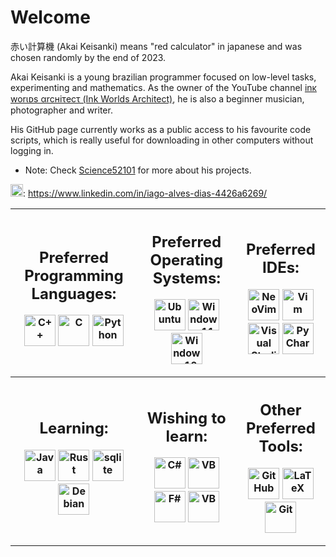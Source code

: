 # Welcome

赤い計算機 (Akai Keisanki) means "red calculator" in japanese and was chosen randomly by the end of 2023.

Akai Keisanki is a young brazilian programmer focused on low-level tasks, experimenting and mathematics.
As the owner of the YouTube channel [inκ worιᴅs αrcнiτecτ (Ink Worlds Architect)](https://www.youtube.com/@akaikeisanki), he is also a beginner musician, photographer and writer.

His GitHub page currently works as a public access to his favourite code scripts, which is really useful for downloading in other computers without logging in.

- Note: Check [Science52101](https://science52101.github.io/) for more about his projects.

<img src="https://cdn.jsdelivr.net/gh/devicons/devicon/icons/linkedin/linkedin-original.svg" alt="LinkedIn" width="20" heigth="20"/>: https://www.linkedin.com/in/iago-alves-dias-4426a6269/

<table>
<tr>
<th> 
    <h2 align="center">
    Preferred Programming Languages:
    </h2>
    <p align="center">
    <img src="https://cdn.jsdelivr.net/gh/devicons/devicon/icons/cplusplus/cplusplus-original.svg" alt="C++" width="50" heigth="50"/>
    <img src="https://cdn.jsdelivr.net/gh/devicons/devicon/icons/c/c-original.svg" alt="C" width="50" heigth="50"/>
    <img src="https://cdn.jsdelivr.net/gh/devicons/devicon/icons/python/python-original.svg" alt="Python" width="50" heigth="50"/>
    </p>
</th>
<th>
  <h2 align="center">
  Preferred Operating Systems:
  </h2>
  <p align="center">
  <img src="https://cdn.jsdelivr.net/gh/devicons/devicon/icons/ubuntu/ubuntu-original.svg" alt="Ubuntu" width="50" heigth="50"/>
  <img src="https://cdn.jsdelivr.net/gh/devicons/devicon/icons/windows11/windows11-original.svg" alt="Windows 11" width="50" heigth="50"/>
  <img src="https://cdn.jsdelivr.net/gh/devicons/devicon/icons/windows8/windows8-original.svg" alt="Windows 10" width="50" heigth="50"/>
  </p>
</th>
<th>
  <h2 align="center">
  Preferred IDEs:
  </h2>
  <p align="center">
  <img src="https://cdn.jsdelivr.net/gh/devicons/devicon/icons/neovim/neovim-original.svg" alt="NeoVim" width="50" heigth="50"/>
  <img src="https://cdn.jsdelivr.net/gh/devicons/devicon/icons/vim/vim-original.svg" alt="Vim" width="50" heigth="50"/>
  <img src="https://cdn.jsdelivr.net/gh/devicons/devicon/icons/vscode/vscode-original.svg" alt="Visual Studio Code" width="50" heigth="50"/>
  <img src="https://cdn.jsdelivr.net/gh/devicons/devicon/icons/pycharm/pycharm-original.svg" alt="PyCharm" width="50" heigth="50"/>
  </p>
</th>
</tr>
<tr>
<th>
  <h2 align="center">
  Learning:
  </h2>
  <p align="center">
  <img src="https://cdn.jsdelivr.net/gh/devicons/devicon/icons/java/java-original.svg" alt="Java" width="50" heigth="50"/>
  <img src="https://cdn.jsdelivr.net/gh/devicons/devicon/icons/rust/rust-original.svg" alt="Rust" width="50" heigth="50"/>
  <img src="https://cdn.jsdelivr.net/gh/devicons/devicon/icons/sqlite/sqlite-original.svg" alt="sqlite" width="50" heigth="50"/>
  <img src="https://cdn.jsdelivr.net/gh/devicons/devicon/icons/debian/debian-original.svg" alt="Debian" width="50" heigth="50"/>
  </p>
</th>
<th>
  <h2 align="center">
  Wishing to learn:
  </h2>
  <p align="center">
  <img src="https://cdn.jsdelivr.net/gh/devicons/devicon/icons/csharp/csharp-original.svg" alt="C#" width="50" heigth="50"/>
  <img src="https://cdn.jsdelivr.net/gh/devicons/devicon/icons/visualbasic/visualbasic-original.svg" alt="VB" width="50" heigth="50"/>
  <img src="https://cdn.jsdelivr.net/gh/devicons/devicon/icons/fsharp/fsharp-original.svg" alt="F#" width="50" heigth="50"/>
  <img src="https://cdn.jsdelivr.net/gh/devicons/devicon/icons/fortran/fortran-original.svg" alt="VB" width="50" heigth="50"/>
  </p>
</th>
<th>
  <h2 align="center">
  Other Preferred Tools:
  </h2>
  <p align="center">
  <img src="https://cdn.jsdelivr.net/gh/devicons/devicon/icons/github/github-original.svg" alt="Git Hub" width="50" heigth="50"/>
  <img src="https://cdn.jsdelivr.net/gh/devicons/devicon/icons/latex/latex-original.svg" alt="LaTeX" width="50" heigth="50"/>
  <img src="https://cdn.jsdelivr.net/gh/devicons/devicon/icons/git/git-original.svg" alt="Git" width="50" heigth="50"/>
  </p>
</th>
</tr>
</table>
